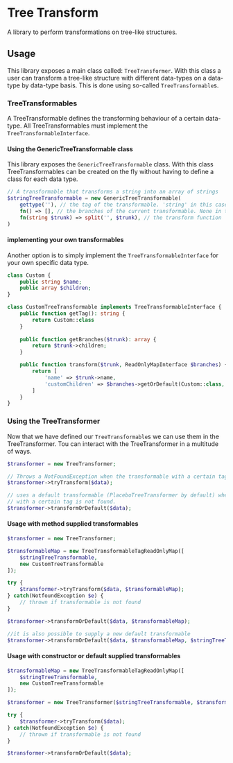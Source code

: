 # Tree Transform
A library to perform transformations on tree-like structures.

## Usage
This library exposes a main class called: `TreeTransformer`.
With this class a user can transform a tree-like structure with different data-types
on a data-type by data-type basis.
This is done using so-called `TreeTransformable`s.

### TreeTransformables
A TreeTransformable defines the transforming behaviour of a certain data-type.
All TreeTransformables must implement the `TreeTransformableInterface`. 

#### Using the GenericTreeTransformable class
This library exposes the `GenericTreeTransformable` class. With this class TreeTransformables can be
created on the fly without having to define a class for each data type.

```php
// A transformable that transforms a string into an array of strings
$stringTreeTransformable = new GenericTreeTransformable(
    gettype(''), // the tag of the transformable. 'string' in this case.
    fn() => [], // the branches of the current transformable. None in this case.
    fn(string $trunk) => split('', $trunk), // the transform function
)
```

#### implementing your own transformables
Another option is to simply implement the `TreeTransformableInterface` for your own specific data type.

```php
class Custom {
    public string $name;
    public array $children;
}

class CustomTreeTransformable implements TreeTransformableInterface {
    public function getTag(): string {
        return Custom::class
    }
    
    public function getBranches($trunk): array {
        return $trunk->children;
    }

    public function transform($trunk, ReadOnlyMapInterface $branches) {
        return [
            'name' => $trunk->name,      
            'customChildren' => $branches->getOrDefault(Custom::class, [])     
        ]
    }
}
```

### Using the TreeTransformer
Now that we have defined our `TreeTransformable`s we can use them in the TreeTransformer.
Tou can interact with the TreeTransformer in a multitude of ways.

```php
$transformer = new TreeTransformer;

// Throws a NotFoundException when the transformable with a certain tag is not found.
$transformer->tryTransform($data);

// uses a default transformable (PlaceboTreeTransformer by default) when the transformable
// with a certain tag is not found.
$transformer->transformOrDefault($data);
```

#### Usage with method supplied transformables

```php
$transformer = new TreeTransformer;

$transformableMap = new TreeTransformableTagReadOnlyMap([
    $stringTreeTransformable,
    new CustomTreeTransformable
]);

try {
    $transformer->tryTransform($data, $transformableMap);
} catch(NotfoundException $e) {
    // thrown if transformable is not found
}

$transformer->transformOrDefault($data, $transformableMap);

//it is also possible to supply a new default transformable
$transformer->transformOrDefault($data, $transformableMap, $stringTreeTransformable);
```

#### Usage with constructor or default supplied transformables

```php
$transformableMap = new TreeTransformableTagReadOnlyMap([
    $stringTreeTransformable,
    new CustomTreeTransformable
]);

$transformer = new TreeTransformer($stringTreeTransformable, $transformableMap);

try {
    $transformer->tryTransform($data);
} catch(NotfoundException $e) {
    // thrown if transformable is not found
}

$transformer->transformOrDefault($data);
```
